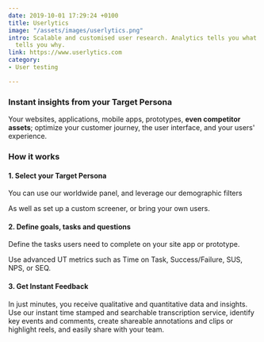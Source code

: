 ```yaml
---
date: 2019-10-01 17:29:24 +0100
title: Userlytics
image: "/assets/images/userlytics.png"
intro: Scalable and customised user research. Analytics tells you what. Userlytics
  tells you why.
link: https://www.userlytics.com
category:
- User testing

---
```

### Instant insights from your Target Persona

Your websites, applications, mobile apps, prototypes, **even competitor assets**; optimize your customer journey, the user interface, and your users' experience.

### How it works

#### 1. Select your Target Persona

You can use our worldwide panel, and leverage our demographic filters

As well as set up a custom screener, or bring your own users.

#### 2. Define goals, tasks and questions

Define the tasks users need to complete on your site app or prototype.

Use advanced UT metrics such as Time on Task, Success/Failure, SUS, NPS, or SEQ.

#### 3. Get Instant Feedback

In just minutes, you receive qualitative and quantitative data and insights. Use our instant time stamped and searchable transcription service, identify key events and comments, create shareable annotations and clips or highlight reels, and easily share with your team.